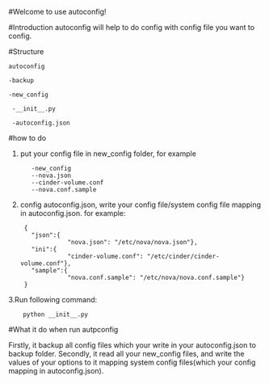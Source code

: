 #Welcome to use autoconfig!

#Introduction
autoconfig will help to do config with config file you want to config.

#Structure

    autoconfig

    -backup

    -new_config

     -__init__.py

     -autoconfig.json

#how to do

1. put your config file in new_config folder, for example


          -new_config
          --nova.json
          --cinder-volume.conf
          --nova.conf.sample


       
2. config autoconfig.json, write your config file/system config file mapping in autoconfig.json. for example:
 
        {
          "json":{
                    "nova.json": "/etc/nova/nova.json"},
          "ini":{
                    "cinder-volume.conf": "/etc/cinder/cinder-volume.conf"},
          "sample":{
                    "nova.conf.sample": "/etc/nova/nova.conf.sample"}
        }

3.Run following command:

        python __init__.py

#What it do when run autpconfig

Firstly, it backup all config files which your write in your autoconfig.json to backup folder.
Secondly, it read all your new_config files, and write the values of your options to it mapping system config files(which your config mapping in autoconfig.json).

